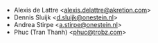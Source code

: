 - Alexis de Lattre \<<alexis.delattre@akretion.com>\>
- Dennis Sluijk \<<d.sluijk@onestein.nl>\>
- Andrea Stirpe \<<a.stirpe@onestein.nl>\>
- Phuc (Tran Thanh) \<<phuc@trobz.com>\>
